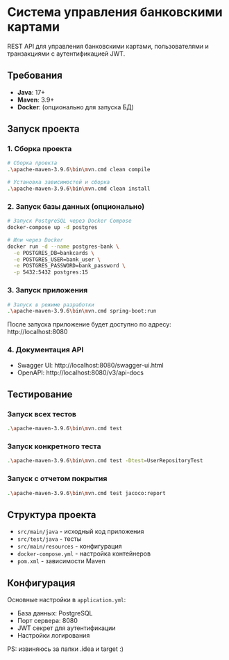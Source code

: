 # Система управления банковскими картами

REST API для управления банковскими картами, пользователями и транзакциями с аутентификацией JWT.

## Требования

- **Java**: 17+
- **Maven**: 3.9+
- **Docker**: (опционально для запуска БД)

## Запуск проекта

### 1. Сборка проекта
```bash
# Сборка проекта
.\apache-maven-3.9.6\bin\mvn.cmd clean compile

# Установка зависимостей и сборка
.\apache-maven-3.9.6\bin\mvn.cmd clean install
```

### 2. Запуск базы данных (опционально)
```bash
# Запуск PostgreSQL через Docker Compose
docker-compose up -d postgres

# Или через Docker
docker run -d --name postgres-bank \
  -e POSTGRES_DB=bankcards \
  -e POSTGRES_USER=bank_user \
  -e POSTGRES_PASSWORD=bank_password \
  -p 5432:5432 postgres:15
```

### 3. Запуск приложения
```bash
# Запуск в режиме разработки
.\apache-maven-3.9.6\bin\mvn.cmd spring-boot:run
```

После запуска приложение будет доступно по адресу: http://localhost:8080

### 4. Документация API
- Swagger UI: http://localhost:8080/swagger-ui.html
- OpenAPI: http://localhost:8080/v3/api-docs

## Тестирование

### Запуск всех тестов
```bash
.\apache-maven-3.9.6\bin\mvn.cmd test
```

### Запуск конкретного теста
```bash
.\apache-maven-3.9.6\bin\mvn.cmd test -Dtest=UserRepositoryTest
```

### Запуск с отчетом покрытия
```bash
.\apache-maven-3.9.6\bin\mvn.cmd test jacoco:report
```

## Структура проекта

- `src/main/java` - исходный код приложения
- `src/test/java` - тесты
- `src/main/resources` - конфигурация
- `docker-compose.yml` - настройка контейнеров
- `pom.xml` - зависимости Maven

## Конфигурация

Основные настройки в `application.yml`:

- База данных: PostgreSQL
- Порт сервера: 8080
- JWT секрет для аутентификации
- Настройки логирования

PS: извиняюсь за папки .idea и target :)
